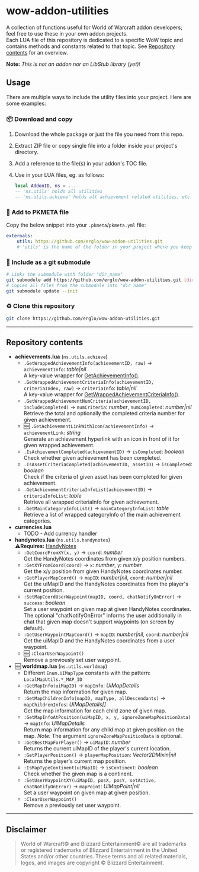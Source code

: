 # wow-addon-utilities

A collection of functions useful for World of Warcraft addon developers; feel free to use these in your own addon projects.  
Each LUA file of this repository is dedicated to a specific WoW topic and contains methods and constants related to that topic. See [Repository contents](#repository-contents) for an overview.

**Note:** _This is not an addon nor an LibStub library (yet)!_
&nbsp;  

## Usage

There are multiple ways to include the utility files into your project. Here are some examples:

### 📦 Download and copy

1. Download the whole package or just the file you need from this repo.
2. Extract ZIP file or copy single file into a folder inside your project's directory.
3. Add a reference to the file(s) in your addon's TOC file.
4. Use in your LUA files, eg. as follows:

    ```lua
    local AddonID, ns = ...
    -- 'ns.utils' holds all utilities
    -- 'ns.utils.achieve' holds all achievement related utilities, etc.
    ```

### 📝 Add to PKMETA file

Copy the below snippet into your `.pkmeta`/`pkmeta.yml` file:

```yaml
externals:
    utils: https://github.com/erglo/wow-addon-utilities.git
    # 'utils' is the name of the folder in your project where you keep the utility files
```

### 🔗 Include as a git submodule

```bash
# Links the submodule with folder "dir_name"
git submodule add https://github.com/erglo/wow-addon-utilities.git [dir_name]
# Copies all files from the submodule into "dir_name"
git submodule update --init
```

### ♻️ Clone this repository

```bash
git clone https://github.com/erglo/wow-addon-utilities.git
```

----

## Repository contents

- **achievements.lua** (`ns.utils.achieve`)
  + `.GetWrappedAchievementInfo(achievementID, raw)` &rarr; `achievementInfo`: _table|nil_  
    A key-value wrapper for [GetAchievementInfo()](https://wowpedia.fandom.com/wiki/API_GetAchievementInfo).
  + `.GetWrappedAchievementCriteriaInfo(achievementID, criteriaIndex, raw)` &rarr; `criteriaInfo`: _table|nil_  
    A key-value wrapper for [GetWrappedAchievementCriteriaInfo()](https://wowpedia.fandom.com/wiki/API_GetAchievementCriteriaInfo).
  + `.GetWrappedAchievementNumCriteria(achievementID, includeCompleted)` &rarr; `numCriteria`: _number_, `numCompleted`: _number|nil_  
    Retrieve the total and optionally the completed criteria number for given achievement.
  + :new: `.GetAchievementLinkWithIcon(achievementInfo)` &rarr; `achievementLink`: _string_  
    Generate an achievement hyperlink with an icon in front of it for given wrapped achievement.
  + `.IsAchievementCompleted(achievementID)` &rarr; `isCompleted`: _boolean_  
    Check whether given achievement has been completed.
  + `.IsAssetCriteriaCompleted(achievementID, assetID)` &rarr; `isCompleted`: _boolean_  
    Check if the criteria of given asset has been completed for given achievement.
  + `.GetAchievementCriteriaInfoList(achievementID)` &rarr; `criteriaInfoList`: _table_  
    Retrieve all wrapped criteriaInfo for given achievement.
  + `.GetMainCategoryInfoList()` &rarr; `mainCategoryInfoList`: _table_  
    Retrieve a list of wrapped categoryInfo of the main achievement categories.
- **currencies.lua**
  + TODO - Add currency handler
- **handynotes.lua** (`ns.utils.handynotes`)  
⚠️**Requires:** [HandyNotes](https://www.curseforge.com/wow/addons/handynotes "Visit CurseForge.com")
  + `:GetCoordFromXY(x, y)` &rarr; `coord`: _number_  
    Get the HandyNotes coordinates from given x/y position numbers.
  + `:GetXYFromCoord(coord)` &rarr; `x`: _number_, `y`: _number_  
    Get the x/y position from given HandyNotes coordinates number.
  + `:GetPlayerMapCoord()` &rarr; `mapID`: _number|nil_, `coord`: _number|nil_  
    Get the uiMapID and the HandyNotes coordinates from the player's current position.
  + `:SetMapCoordUserWaypoint(mapID, coord, chatNotifyOnError)` &rarr; `success`: _boolean_  
    Set a user waypoint on given map at given HandyNotes coordinates. The optional "chatNotifyOnError" informs the user additionally in chat that given map doesn't support waypoints (on screen by default).
  + `:GetUserWaypointMapCoord()` &rarr; `mapID`: _number|nil_, `coord`: _number|nil_  
    Get the uiMapID and the HandyNotes coordinates from a user waypoint.
  + :new: `:ClearUserWaypoint()`  
    Remove a previously set user waypoint.
- :new: **worldmap.lua** (`ns.utils.worldmap`)
  + Different `Enum.UIMapType` constants with the pattern: `LocalMapUtils.*_MAP_ID`
  + `:GetMapInfo(uiMapID)` &rarr; `mapInfo`: _UiMapDetails_  
    Return the map information for given map.
  + `:GetMapChildrenInfo(mapID, mapType, allDescendants)` &rarr; `mapChildrenInfos`: _UiMapDetails[]_  
    Get the map information for each child zone of given map.
  + `:GetMapInfoAtPosition(uiMapID, x, y, ignoreZoneMapPositionData)` &rarr; `mapInfo`: _UiMapDetails_  
    Return map information for any child map at given position on the map. _Note:_ The argument `ignoreZoneMapPositionData` is optional.
  + `:GetBestMapForPlayer()` &rarr; `uiMapID`: _number_  
    Returns the current uiMapID of the player's current location.
  + `:GetPlayerPosition()` &rarr; `playerMapPosition`: _Vector2DMixin|nil_  
    Returns the player's current map position.
  + `:IsMapTypeContinent(uiMapID)` &rarr; `isContinent`: _boolean_  
    Check whether the given map is a continent.
  + `:SetUserWaypointXY(uiMapID, posX, posY, setActive, chatNotifyOnError)` &rarr; `mapPoint`: _UiMapPoint|nil_  
    Set a user waypoint on given map at given position.
  + `:ClearUserWaypoint()`  
    Remove a previously set user waypoint.

----

## Disclaimer

> World of Warcraft© and Blizzard Entertainment© are all trademarks or registered trademarks of Blizzard Entertainment in the United States and/or other countries. These terms and all related materials, logos, and images are copyright © Blizzard Entertainment.
